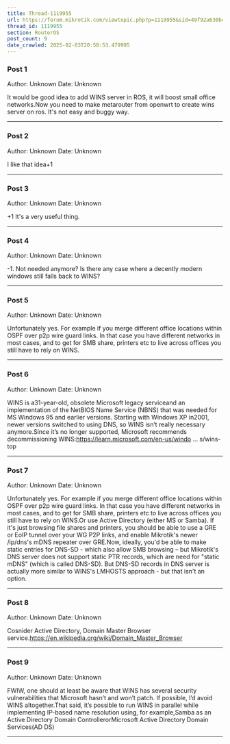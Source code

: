 ```yaml
---
title: Thread-1119955
url: https://forum.mikrotik.com/viewtopic.php?p=1119955&sid=49f92a630bc7970d8ca50523be880e8f#p1119955
thread_id: 1119955
section: RouterOS
post_count: 9
date_crawled: 2025-02-03T20:58:53.479995
---
```


### Post 1
Author: Unknown
Date: Unknown

It would be good idea to add WINS server in ROS, it will boost small office networks.Now you need to make metarouter from openwrt to create wins server on ros. It's not easy and buggy way.

---
### Post 2
Author: Unknown
Date: Unknown

I like that idea+1

---
### Post 3
Author: Unknown
Date: Unknown

+1 It's a very useful thing.

---
### Post 4
Author: Unknown
Date: Unknown

-1. Not needed anymore? Is there any case where a decently modern windows still falls back to WINS?

---
### Post 5
Author: Unknown
Date: Unknown

Unfortunately yes. For example if you merge different office locations within OSPF over p2p wire guard links. In that case you have different networks in most cases, and to get for SMB share, printers etc to live across offices you still have to rely on WINS.

---
### Post 6
Author: Unknown
Date: Unknown

WINS is a31-year-old, obsolete Microsoft legacy serviceand an implementation of the NetBIOS Name Service (NBNS) that was needed for MS Windows 95 and earlier versions. Starting with Windows XP in2001, newer versions switched to using DNS, so WINS isn’t really necessary anymore.Since it’s no longer supported, Microsoft recommends decommissioning WINS:https://learn.microsoft.com/en-us/windo ... s/wins-top

---
### Post 7
Author: Unknown
Date: Unknown

Unfortunately yes. For example if you merge different office locations within OSPF over p2p wire guard links. In that case you have different networks in most cases, and to get for SMB share, printers etc to live across offices you still have to rely on WINS.Or use Active Directory (either MS or Samba).  If it's just browsing file shares and printers, you should be able to use a GRE or EoIP tunnel over your WG P2P links, and enable Mikrotik's newer /ip/dns's mDNS repeater over GRE.Now, ideally, you'd be able to make static entries for DNS-SD - which also allow SMB browsing  – but Mikrotik's DNS server does not support static PTR records, which are need for "static mDNS" (which is called DNS-SD).  But DNS-SD records in DNS server is actually more similar to WINS's LMHOSTS approach - but that isn't an option.

---
### Post 8
Author: Unknown
Date: Unknown

Cosnider Active Directory, Domain Master Browser service.https://en.wikipedia.org/wiki/Domain_Master_Browser

---
### Post 9
Author: Unknown
Date: Unknown

FWIW, one should at least be aware that WINS has several security vulnerabilities that Microsoft hasn’t and won’t patch. If possible, I’d avoid WINS altogether.That said, it’s possible to run WINS in parallel while implementing IP-based name resolution using, for example,Samba as an Active Directory Domain ControllerorMicrosoft Active Directory Domain Services(AD DS)

---
